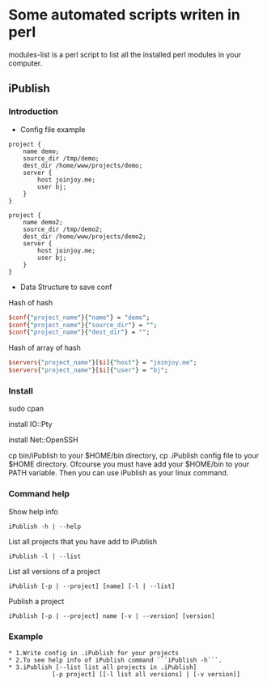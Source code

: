 Some automated scripts writen in perl
============
modules-list is a perl script to list all the installed
perl modules in your computer.

## iPublish

### Introduction

* Config file example

```text
project {
    name demo;
    source_dir /tmp/demo;
    dest_dir /home/www/projects/demo;
    server {
        host joinjoy.me;
        user bj;
    }
}

project {
    name demo2;
    source_dir /tmp/demo2;
    dest_dir /home/www/projects/demo2;
    server {
        host joinjoy.me;
        user bj;
    }
}
```

* Data Structure to save conf

Hash of hash
```perl
$conf{"project_name"}{"name"} = "demo";
$conf{"project_name"}{"source_dir"} = "";
$conf{"project_name"}{"dest_dir"} = "";
```
Hash of array of hash
```perl
$servers{"project_name"}[$i]{"host"} = "joinjoy.me";
$servers{"project_name"}[$i]{"user"} = "bj";
```

### Install
sudo cpan 

install IO::Pty

install Net::OpenSSH

cp bin/iPublish to your $HOME/bin directory, cp .iPublish config file
to your $HOME directory. Ofcourse you must have add your $HOME/bin 
to your PATH variable. Then you can use iPublish as your linux command.

### Command help
Show help info 
```text
iPublish -h | --help
```

List all projects that you have add to iPublish
```text
iPublish -l | --list
```
   
List all versions of a project
```text
iPublish [-p | --project] [name] [-l | --list]
``` 

Publish a project 
```text
iPublish [-p | --project] name [-v | --version] [version]
```

### Example
```
* 1.Write config in .iPublish for your projects
* 2.To see help info of iPublish command ```iPublish -h```.
* 3.iPublish [--list list all projects in .iPublish]  
            [-p project] [[-l list all versions] | [-v version]]
```

##

